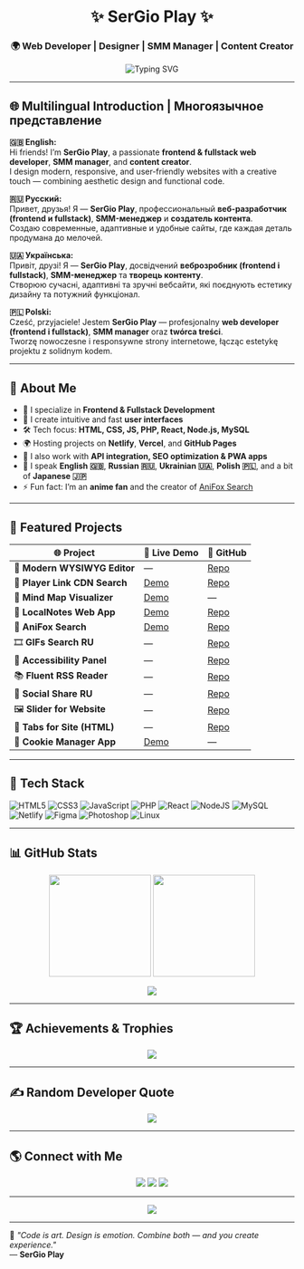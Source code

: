 <!-- 🌐 Multilingual, Animated, and Modern GitHub Profile README -->
<h1 align="center">✨ SerGio Play ✨</h1>
<h3 align="center">🌍 Web Developer | Designer | SMM Manager | Content Creator</h3>

<p align="center">
  <img src="https://readme-typing-svg.herokuapp.com?font=Fira+Code&pause=1000&color=00C7B7&width=480&lines=Fullstack+%26+Frontend+Developer;Creative+Web+Designer;SMM+Manager+%26+Content+Creator;Anime+Fan+%7C+Tech+Enthusiast" alt="Typing SVG" />
</p>

---

## 🌐 Multilingual Introduction | Многоязычное представление

**🇬🇧 English:**  
Hi friends! I’m **SerGio Play**, a passionate **frontend & fullstack web developer**, **SMM manager**, and **content creator**.  
I design modern, responsive, and user-friendly websites with a creative touch — combining aesthetic design and functional code.  

**🇷🇺 Русский:**  
Привет, друзья! Я — **SerGio Play**, профессиональный **веб-разработчик (frontend и fullstack)**, **SMM-менеджер** и **создатель контента**.  
Создаю современные, адаптивные и удобные сайты, где каждая деталь продумана до мелочей.  

**🇺🇦 Українська:**  
Привіт, друзі! Я — **SerGio Play**, досвідчений **веброзробник (frontend і fullstack)**, **SMM-менеджер** та **творець контенту**.  
Створюю сучасні, адаптивні та зручні вебсайти, які поєднують естетику дизайну та потужний функціонал.  

**🇵🇱 Polski:**  
Cześć, przyjaciele! Jestem **SerGio Play** — profesjonalny **web developer (frontend i fullstack)**, **SMM manager** oraz **twórca treści**.  
Tworzę nowoczesne i responsywne strony internetowe, łącząc estetykę projektu z solidnym kodem.  

---

## 💫 About Me

- 🎨 I specialize in **Frontend & Fullstack Development**  
- 🧠 I create intuitive and fast **user interfaces**  
- 🛠️ Tech focus: **HTML, CSS, JS, PHP, React, Node.js, MySQL**  
- 🌍 Hosting projects on **Netlify**, **Vercel**, and **GitHub Pages**  
- 🧩 I also work with **API integration, SEO optimization & PWA apps**  
- 💬 I speak **English 🇬🇧**, **Russian 🇷🇺**, **Ukrainian 🇺🇦**, **Polish 🇵🇱**, and a bit of **Japanese 🇯🇵**  
- ⚡ Fun fact: I’m an **anime fan** and the creator of [AniFox Search](https://anifox-search.vercel.app/)  

---

## 🚀 Featured Projects

| 🌐 Project | 🔗 Live Demo | 💾 GitHub |
|-------------|--------------|-----------|
| 🎨 **Modern WYSIWYG Editor** | — | [Repo](https://github.com/SerGioPlay01/Modern-WYSIWYG-Editor) |
| 🔗 **Player Link CDN Search** | [Demo](https://player-link-cdn-search.netlify.app/) | [Repo](https://github.com/SerGioPlay01/player-link-cdn-search) |
| 🧠 **Mind Map Visualizer** | [Demo](https://mind-map-visualizer.netlify.app/) | — |
| 📓 **LocalNotes Web App** | [Demo](https://localnotes-web.netlify.app/) | [Repo](https://github.com/SerGioPlay01/localnotes) |
| 🦊 **AniFox Search** | [Demo](https://anifox-search.vercel.app/) | [Repo](https://github.com/SerGioPlay01/anifox-search) |
| 🎞️ **GIFs Search RU** | — | [Repo](https://github.com/SerGioPlay01/gifs-search-ru) |
| 🧩 **Accessibility Panel** | — | [Repo](https://github.com/SerGioPlay01/accessibility-panel) |
| 📚 **Fluent RSS Reader** | — | [Repo](https://github.com/SerGioPlay01/fluent-rss-reader-web) |
| 📸 **Social Share RU** | — | [Repo](https://github.com/SerGioPlay01/social_share_ru) |
| 🖼️ **Slider for Website** | — | [Repo](https://github.com/SerGioPlay01/slider_for_website) |
| 🧭 **Tabs for Site (HTML)** | — | [Repo](https://github.com/SerGioPlay01/tabs-for-site-on-HTML) |
| 🍪 **Cookie Manager App** | [Demo](https://cookie-manager-sergioplay.netlify.app/) | — |

---

## 🧠 Tech Stack

![HTML5](https://img.shields.io/badge/html5-%23E34F26.svg?style=for-the-badge&logo=html5&logoColor=white)
![CSS3](https://img.shields.io/badge/css3-%231572B6.svg?style=for-the-badge&logo=css3&logoColor=white)
![JavaScript](https://img.shields.io/badge/javascript-%23F7DF1E.svg?style=for-the-badge&logo=javascript&logoColor=black)
![PHP](https://img.shields.io/badge/php-%23777BB4.svg?style=for-the-badge&logo=php&logoColor=white)
![React](https://img.shields.io/badge/react-%2320232a.svg?style=for-the-badge&logo=react&logoColor=%2361DAFB)
![NodeJS](https://img.shields.io/badge/node.js-6DA55F?style=for-the-badge&logo=node.js&logoColor=white)
![MySQL](https://img.shields.io/badge/mysql-%2300f.svg?style=for-the-badge&logo=mysql&logoColor=white)
![Netlify](https://img.shields.io/badge/netlify-%23000000.svg?style=for-the-badge&logo=netlify&logoColor=#00C7B7)
![Figma](https://img.shields.io/badge/figma-%23F24E1E.svg?style=for-the-badge&logo=figma&logoColor=white)
![Photoshop](https://img.shields.io/badge/adobephotoshop-%2331A8FF.svg?style=for-the-badge&logo=adobephotoshop&logoColor=white)
![Linux](https://img.shields.io/badge/Linux-FCC624?style=for-the-badge&logo=linux&logoColor=black)

---

## 📊 GitHub Stats

<p align="center">
  <img src="https://github-readme-stats.vercel.app/api?username=SerGioPlay01&theme=radical&show_icons=true&hide_border=false&count_private=true" height="180"/>
  <img src="https://github-readme-streak-stats.herokuapp.com/?user=SerGioPlay01&theme=radical&hide_border=false" height="180"/>
</p>

<p align="center">
  <img src="https://github-readme-stats.vercel.app/api/top-langs/?username=SerGioPlay01&theme=radical&layout=compact" />
</p>

---

## 🏆 Achievements & Trophies
<p align="center">
  <img src="https://github-profile-trophy.vercel.app/?username=SerGioPlay01&theme=darkhub&no-frame=true&margin-w=8" />
</p>

---

## ✍️ Random Developer Quote
<p align="center">
  <img src="https://quotes-github-readme.vercel.app/api?type=horizontal&theme=tokyonight" />
</p>

---

## 🌎 Connect with Me

<p align="center">
  <a href="https://sergioplay-dev.netlify.app/" target="_blank"><img src="https://img.shields.io/badge/Website-00C7B7?style=for-the-badge&logo=About.me&logoColor=white"/></a>
  <a href="https://anifox-search.vercel.app/" target="_blank"><img src="https://img.shields.io/badge/AniFox_Search-FF8C00?style=for-the-badge&logo=firefox&logoColor=white"/></a>
  <a href="https://github.com/SerGioPlay01" target="_blank"><img src="https://img.shields.io/badge/GitHub-000000?style=for-the-badge&logo=github&logoColor=white"/></a>
</p>

---

<p align="center">
  <img src="https://visitcount.itsvg.in/api?id=SerGioPlay01&label=Profile%20Views&color=7&icon=5&pretty=true" />
</p>

---
🌟 *"Code is art. Design is emotion. Combine both — and you create experience."*  
— **SerGio Play**

